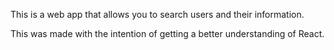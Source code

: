 This is a web app that allows you to search users and their information.

This was made with the intention of getting a better understanding of React.
